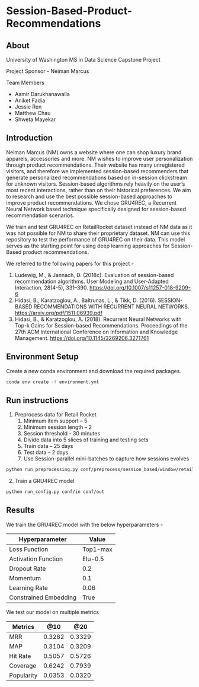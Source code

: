 # Session-Based-Product-Recommendations


## About
University of Washington MS in Data Science Capstone Project

Project Sponsor - Neiman Marcus

Team Members
- Aamir Darukhanawalla
- Aniket Fadia
- Jessie Ren
- Matthew Chau
- Shweta Mayekar


## Introduction
Neiman Marcus (NM) owns a website where one can shop luxury brand apparels, accessories and more. NM wishes to improve user personalization through product recommendations. Their website has many unregistered visitors, and therefore we implemented session-based recommenders that generate personalized recommendations based on in-session clickstream for unknown visitors. Session-based algorithms rely heavily on the user’s most recent interactions, rather than on their historical preferences. We aim to research and use the best possible session-based approaches to improve product recommendations. We chose GRU4REC, a Recurrent Neural Network based technique specifically designed for session-based recommendation scenarios. 

We train and test GRU4REC on RetailRocket dataset instead of NM data as it was not possible for NM to share their proprietary dataset. NM can use this repository to test the performance of GRU4REC on their data. This model serves as the starting point for using deep learning approaches for Session-Based product recommendations. 

We referred to the following papers for this project -

1. Ludewig, M., & Jannach, D. (2018c). Evaluation of session-based recommendation algorithms. User Modeling and User-Adapted Interaction, 28(4-5), 331–390. https://doi.org/10.1007/s11257-018-9209-6
2. Hidasi, B., Karatzoglou, A., Baltrunas, L., & Tikk, D. (2016). SESSION-BASED RECOMMENDATIONS WITH RECURRENT NEURAL NETWORKS. https://arxiv.org/pdf/1511.06939.pdf
3. Hidasi, B., & Karatzoglou, A. (2018). Recurrent Neural Networks with Top-k Gains for Session-based Recommendations. Proceedings of the 27th ACM International Conference on Information and Knowledge Management. https://doi.org/10.1145/3269206.3271761


## Environment Setup

Create a new conda environment and download the required packages.
```sh
conda env create -f environment.yml
```


## Run instructions
1. Preprocess data for Retail Rocket
   1. Minimum item support – 5 
   2. Minimum session length – 2 
   3. Session threshold - 30 minutes 
   4. Divide data into 5 slices of training and testing sets 
   5. Train data – 25 days 
   6. Test data – 2 days 
   7. Use Session-parallel mini-batches to capture how sessions evolves
```sh
python run_preprocessing.py conf/preprocess/session_based/window/retailrocket.yml
```
2. Train a GRU4REC model
```sh
python run_config.py conf/in conf/out
```


## Results


We train the GRU4REC model with the below hyperparameters -

| Hyperparameter        | Value    |
|-----------------------|----------|
| Loss Function         | Top1-max |
| Activation Function   | Elu-0.5  |
| Dropout Rate          | 0.2      |
| Momentum              | 0.1      |
| Learning Rate         | 0.06     |
| Constrained Embedding | True     |


We test our model on multiple metrics 

| Metrics    | @10    | @20    |
|------------|--------|--------|
| MRR        | 0.3282 | 0.3329 |
| MAP        | 0.3104 | 0.3209 |
| Hit Rate   | 0.5057 | 0.5726 |
| Coverage   | 0.6242 | 0.7939 |
| Popularity | 0.0353 | 0.0320 |

